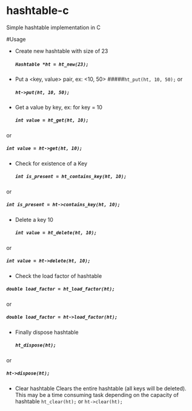 # hashtable-c
Simple hashtable implementation in C

#Usage
* Create new hashtable with size of 23
  ##### `Hashtable *ht = ht_new(23);`

* Put a <key, value> pair, ex: <10, 50>
  #####`ht_put(ht, 10, 50);` 
or 
  ##### `ht->put(ht, 10, 50);`

* Get a value by key, ex: for key = 10
  ##### `int value = ht_get(ht, 10);` 
or 
  ##### `int value = ht->get(ht, 10);`

* Check for existence of a Key
  ##### `int is_present = ht_contains_key(ht, 10);`
or
  ##### `int is_present = ht->contains_key(ht, 10);`

* Delete a key 10
  ##### `int value = ht_delete(ht, 10);` 
or 
  ##### `int value = ht->delete(ht, 10);`
  
* Check the load factor of hashtable
 ##### `double load_factor = ht_load_factor(ht);`
or
 ##### `double load_factor = ht->load_factor(ht);`

* Finally dispose hashtable
  ##### `ht_dispose(ht);` 
or 
  ##### `ht->dispose(ht);`
    
* Clear hashtable
 Clears the entire hashtable (all keys will be deleted). This may be a time consuming task depending on the capacity of hashtable
  `ht_clear(ht);`
 or
  `ht->clear(ht);`
